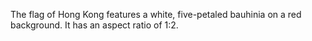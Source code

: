 The flag of Hong Kong features a white, five-petaled bauhinia on a red background. It has an aspect ratio of 1:2.